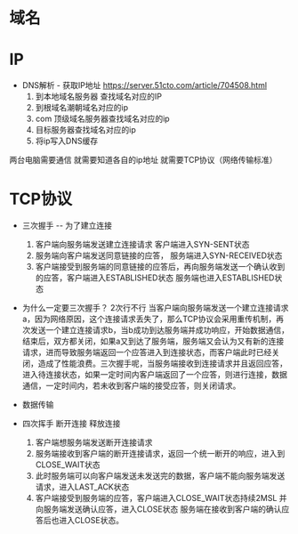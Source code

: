 # 域名 


# IP
- DNS解析  - 获取IP地址
    https://server.51cto.com/article/704508.html
    1. 到本地域名服务器 查找域名对应的IP
    2. 到根域名潮朝域名对应的ip
    3. com 顶级域名服务器查找域名对应的ip
    4. 目标服务器查找域名对应的ip
    5. 将ip写入DNS缓存

两台电脑需要通信 就需要知道各自的ip地址 就需要TCP协议（网络传输标准）
# TCP协议
 - 三次握手 -- 为了建立连接
    1. 客户端向服务端发送建立连接请求 客户端进入SYN-SENT状态
    2. 服务端向客户端发送同意链接的应答， 服务端进入SYN-RECEIVED状态
    3. 客户端接受到服务端的同意链接的应答后，再向服务端发送一个确认收到的应答，客户端进入ESTABLISHED状态 服务端也进入ESTABLISHED状态
 
 - 为什么一定要三次握手？ 2次行不行
 当客户端向服务端发送一个建立连接请求a，因为网络原因，这个连接请求丢失了，那么TCP协议会采用重传机制，再次发送一个建立连接请求b，当b成功到达服务端并成功响应，开始数据通信，结束后，双方都关闭，如果a又到达了服务端，服务端又会认为又有新的连接请求，进而导致服务端返回一个应答进入到连接状态，而客户端此时已经关闭，造成了性能浪费。三次握手呢，当服务端接收到连接请求并且返回应答，进入待连接状态，如果一定时间内客户端返回了一个应答，则进行连接，数据通信，一定时间内，若未收到客户端的接受应答，则关闭请求。
    
 - 数据传输

 - 四次挥手 断开连接 释放连接
    1. 客户端想服务端发送断开连接请求
    2. 服务端接收到客户端的断开连接请求，返回一个统一断开的响应，进入到CLOSE_WAIT状态
    3. 此时服务端可以向客户端发送未发送完的数据，客户端不能向服务端发送请求，进入LAST_ACK状态 
    4. 客户端接受到服务端的应答，客户端进入CLOSE_WAIT状态持续2MSL 并向服务端发送确认应答，进入CLOSE状态 服务端在接收到客户端的确认应答后也进入CLOSE状态。
  